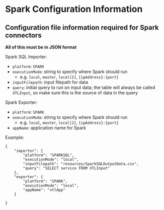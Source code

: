 # Spark Configuration Information

## Configuration file information required for Spark connectors

**All of this must be in JSON format**

Spark SQL Importer:

- `platform`: `SPARK`
- `executionMode`: string to specify where Spark should run
  - e.g. `local`, `master`, `local[2]`, `{ipAddress}:{port}`
- `inputFilepath`: input filepath for data
- `query`: initial query to run on input data; the table will always be called `XTLInput`, so make sure this is the source of data in the query

Spark Exporter:

- `platform`: `SPARK`
- `executionMode`: string to specify where Spark should run
  - e.g. `local`, `master`, `local[2]`, `{ipAddress}:{port}`
- `appName`: application name for Spark

Example:

```
{
    "importer": {
        "platform": "SPARKSQL",
        "executionMode": "local",
        "inputFilepath": "resources/SparkSQLOutputData.csv",
        "query": "SELECT service FROM XTLInput"
    },
    "exporter": {
        "platform": "SPARK",
        "executionMode": "local",
        "appName": "xtlApp"
    }

}
```
